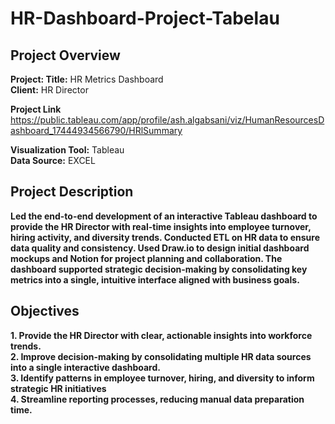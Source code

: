 # HR-Dashboard-Project-Tabelau

## Project Overview

**Project: Title:** HR Metrics Dashboard                                                                                                                                                                                  
**Client:** HR Director

**Project Link** https://public.tableau.com/app/profile/ash.algabsani/viz/HumanResourcesDashboard_17444934566790/HRlSummary

**Visualization Tool:** Tableau                                                                                                                                                                                                        
**Data Source:** EXCEL

## Project Description
**Led the end-to-end development of an interactive Tableau dashboard to provide the HR Director with real-time insights into employee turnover, hiring activity, and diversity trends.
Conducted ETL on HR data to ensure data quality and consistency. Used Draw.io to design initial dashboard mockups and Notion for project planning and collaboration. 
The dashboard supported strategic decision-making by consolidating key metrics into a single, intuitive interface aligned with business goals.**

## Objectives
**1. Provide the HR Director with clear, actionable insights into workforce trends.**                                                                                                                                                                                                
**2. Improve decision-making by consolidating multiple HR data sources into a single interactive dashboard.**                                                                                                                                                                                                         
**3. Identify patterns in employee turnover, hiring, and diversity to inform strategic HR initiatives**                                                                                                                                                                                       
**4. Streamline reporting processes, reducing manual data preparation time.**    
